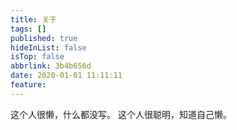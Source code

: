 ```yaml
---
title: 关于
tags: []
published: true
hideInList: false
isTop: false
abbrlink: 3b4b656d
date: 2020-01-01 11:11:11
feature:
---
```

这个人很懒，什么都没写。
这个人很聪明，知道自己懒。
